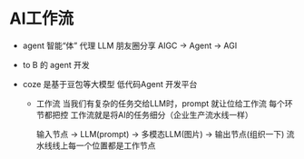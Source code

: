 # AI工作流
   - agent 智能“体”   代理   LLM
        朋友圈分享
        AIGC -> Agent -> AGI 
   - to B 的 agent 开发 

   - coze 是基于豆包等大模型 低代码Agent 开发平台
       - 工作流
            当我们有复杂的任务交给LLM时，prompt 就让位给工作流
            每个环节都把控
            工作流就是将AI的任务细分（企业生产流水线一样）

            输入节点 -> LLM(prompt) -> 多模态LLM(图片) -> 输出节点(组织一下)
            流水线线上每一个位置都是工作节点